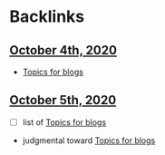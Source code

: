 
# Backlinks
## [October 4th, 2020](<October 4th, 2020.md>)
- [Topics for blogs](<Topics for blogs.md>)

## [October 5th, 2020](<October 5th, 2020.md>)
- [ ] list of [Topics for blogs](<Topics for blogs.md>)

- judgmental toward [Topics for blogs](<Topics for blogs.md>)


